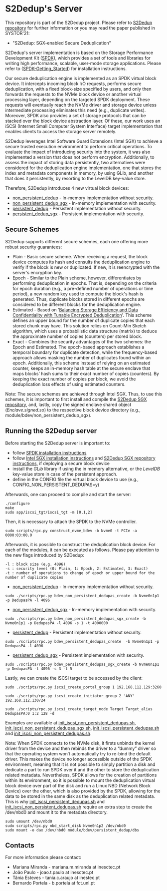 # S2Dedup's Server

This repository is part of the S2Dedup project. Please refer to [S2Dedup repository](https://github.com/mmm97/S2Dedup) for further information or you may read the paper published in SYSTOR'21:

- "S2Dedup: SGX-enabled Secure Deduplication"

S2Dedup's server implementation is based on the Storage Performance Development Kit ([SPDK](http://www.spdk.io)), which provides a set of tools and libraries for writing high performance, scalable, user-mode storage applications. Please refer to ([SPDK-Getting_Started](https://spdk.io/doc/getting_started.html)) for installation instructions.

Our secure deduplication engine is implemented as an SPDK
virtual block device. It intercepts incoming block I/O requests,
performs secure deduplication, with a fixed block-size specified
by users, and only then forwards the requests to the
NVMe block device or another virtual processing layer, depending
on the targeted SPDK deployment. These requests
will eventually reach the NVMe driver and storage device
unless intermediate processing eliminates this need (e.g.,
duplicate writes). Moreover, SPDK also provides a set of
storage protocols that can be stacked over the block device
abstraction layer. Of these, our work uses an iSCSI (Internet
Small Computer System Interface) target implementation that
enables clients to access the storage server remotely.

S2Dedup leverages Intel Software Guard Extensions (Intel SGX) to achieve a secure trusted execution environment to perform critical operations. To evaluate the impact of introducing security into the system, it was also implemented a version that does not perform encryption. Additionally, to assess the impact of storing data persistently, two alternatives were considered for the deduplication engine implementation, one that stores the index and metadata components in memory, by using GLib, and another that does it persistently, by resorting to the LevelDB key-value store.

Therefore, S2Dedup introduces 4 new virtual block devices:
- [non_persistent_dedup](https://github.com/mmm97/s2dedup-spdk-server/tree/master/module/bdev/non_persistent_dedup) - In-memory implementation without security.
- [non_persistent_dedup_sgx](https://github.com/mmm97/s2dedup-spdk-server/tree/master/module/bdev/non_persistent_dedup_sgx) -  In-memory implementation with security.
- [persistent_dedup](https://github.com/mmm97/s2dedup-spdk-server/tree/master/module/bdev/persistent_dedup) -  Persistent implementation without security.
- [persistent_dedup_sgx](https://github.com/mmm97/s2dedup-spdk-server/tree/master/module/bdev/persistent_dedup_sgx) - Persistent implementation with security.

## Secure Schemes
S2Dedup supports different secure schemes, each one offering more robust security guarantees:

- Plain - Basic secure scheme. When receiving a request, the block device computes its hash and consults the deduplication engine to verify if the block is new or duplicated. If new, it is reencrypted with the server's encryption key.
- Epoch - Similar to the Plain scheme, however, differentiates by performing deduplication in epochs. That is, depending on the criteria for epoch duration (e.g., a pre-defined number of operations or time period), a new random key used to compute the block's hash is generated. Thus, duplicate blocks stored in different epochs are considered to
be different blocks for the deduplication engine.
- Estimated - Based on '[Balancing Storage Efficiency and Data Confidentiality with Tunable Encrypted Deduplication](https://doi.org/10.1145/3342195.3387531)'. This scheme defines an upper bound for the number of duplicate copies that each stored chunk may have. This solution relies on Count-Min Sketch algorithm, which uses a probabilistic data structure (matrix) to deduce the
approximate number of copies (counters) per stored block. 
- Exact - Combines the security
advantages of the two schemes: the Epoch and Estimated. The epoch-based approach establishes a temporal boundary for duplicate detection, while the frequency-based approach allows masking
the number of duplicates found within an epoch. Additionally, this scheme instead of relying on an estimated counter, keeps an in-memory hash table at the secure enclave that maps
blocks’ hash sums to their exact number of copies (counters). By keeping the exact number of copies per block, we avoid the deduplication loss effects of using estimated counters. 

Note: The secure schemes are achieved through Intel SGX. Thus, to use this schemes, it is important to first install and compile the [S2Dedup SGX repository](https://github.com/mmm97/s2dedup-sgx), and, lastly, copy the signed enclave shared object (*Enclave.signed.so*) to the respective block device directory (e.g., module/bdev/non_persistent_dedup_sgx).

## Running the S2Dedup server
Before starting the S2Dedup server is important to:
- follow [SPDK installation instructions](https://spdk.io/doc/getting_started.html)
- follow [Intel SGX installation instructions](https://github.com/intel/linux-sgx) and [S2Dedup SGX repository instructions](https://github.com/mmm97/s2dedup-sgx), if deploying a secure block device
- install the *GLib* library if using the in memory alternative, or the *LevelDB* key-value store in case of the persistent approach.
- define in the CONFIG file the virtual block device to use (e.g., CONFIG_NON_PERSISTENT_DEDUPAS=y)

Afterwards, one can proceed to compile and start the server:
~~~{.sh}
./configure
make
sudo app/iscsi_tgt/iscsi_tgt -m [0,1,2]
~~~

Then, it is necessary to attach the SPDK to the NVMe controller.

~~~{.sh}
sudo scripts/rpc.py construct_nvme_bdev -b Nvme0 -t PCIe -a 0000:03:00.0
~~~

Afterwards, it is possible to construct the deduplication block device. For each of the modules, it can be executed as follows. Please pay attention to the new flags introduced by S2Dedup:  
~~~
-l : block size (e.g. 4096)
-s : security level (0: Plain, 1: Epoch, 2: Estimated, 3: Exact)
-t : number of operations to change of epoch or upper bound for the number of duplicate copies
~~~

- [non_persistent_dedup](https://github.com/mmm97/s2dedup-spdk-server/tree/master/module/bdev/non_persistent_dedup) - In-memory implementation without security. 
~~~{.sh}
sudo ./scripts/rpc.py bdev_non_persistent_dedupas_create -b Nvme0n1p1 -p DedupasPA -l 4096
~~~

- [non_persistent_dedup_sgx](https://github.com/mmm97/s2dedup-spdk-server/tree/master/module/bdev/non_persistent_dedup_sgx) -  In-memory implementation with security.
~~~{.sh}
sudo ./scripts/rpc.py bdev_non_persistent_dedupas_sgx_create -b Nvme0n1p1 -p DedupasPA -l 4096 -s 1 -t 4000000 
~~~

- [persistent_dedup](https://github.com/mmm97/s2dedup-spdk-server/tree/master/module/bdev/persistent_dedup) -  Persistent implementation without security.
~~~{.sh}
sudo ./scripts/rpc.py bdev_persistent_dedupas_create  -b Nvme0n1p1 -p DedupasPA -l 4096
~~~

- [persistent_dedup_sgx](https://github.com/mmm97/s2dedup-spdk-server/tree/master/module/bdev/persistent_dedup_sgx) - Persistent implementation with security.

~~~{.sh}
sudo ./scripts/rpc.py bdev_persistent_dedupas_sgx_create -b Nvme0n1p1 -p DedupasPA -l 4096 -s 3 -t 5
~~~

Lastly, we can create the iSCSI target to be accessed by the client:
~~~{.sh}
sudo ./scripts/rpc.py iscsi_create_portal_group 1 192.168.112.129:3260

sudo ./scripts/rpc.py iscsi_create_initiator_group 2 'ANY' 192.168.112.130/24

sudo ./scripts/rpc.py iscsi_create_target_node Target Target_alias DedupasPA:0 1:2 128 -d
~~~

Examples are available at [init_iscsi_non_persistent_dedupas.sh]( https://github.com/mmm97/s2dedup-spdk-server/blob/master/init_iscsi_non_persistent_dedupas.sh), [init_iscsi_non_persistent_dedupas_sgx.sh]( https://github.com/mmm97/s2dedup-spdk-server/blob/master/init_iscsi_non_persistent_dedupas_sgx.sh), [init_iscsi_persistent_dedupas.sh]( https://github.com/mmm97/s2dedup-spdk-server/blob/master/init_iscsi_persistent_dedupas.sh) and [init_iscsi_non_persistent_dedupas.sh]( https://github.com/mmm97/s2dedup-spdk-server/blob/master/init_iscsi_persistent_dedupassgx.sh). 

Note: When SPDK connects to the NVMe disk, it firsts unbinds the kernel driver from the device and then rebinds the driver to a “dummy” driver so that the operating system won’t automatically try to re-bind the default driver. This makes the device no longer accessible outside of the SPDK environment, meaning that it is not possible to simply partition a disk and dedicate a part to run SPDK over it and the other to store the deduplication related metadata. Nevertheless, SPDK allows for the creation of partitions within its environment, so it is possible to mount the deduplication virtual block device over part of the disk and run a Linux NBD (Network Block Device) over the other, which is also provided by the SPDK, allowing for the data to be stored in the same disk as the deduplication related metadata. This is why [init_iscsi_persistent_dedupas.sh]( https://github.com/mmm97/s2dedup-spdk-server/blob/master/init_iscsi_persistent_dedupas.sh) and [init_iscsi_non_persistent_dedupas.sh]( https://github.com/mmm97/s2dedup-spdk-server/blob/master/init_iscsi_persistent_dedupassgx.sh) require an extra step to create the /dev/nbd0 and mount it to the metadata directory.

~~~{.sh}
sudo umount /dev/nbd0
sudo scripts/rpc.py nbd_start_disk Nvme0n1p2 /dev/nbd0
sudo mount -o dax /dev/nbd0 module/bdev/persistent_dedup/dbs
~~~

## Contacts
For more information please contact: 

- Mariana Miranda - mariana.m.miranda at inesctec.pt
- João Paulo - joao.t.paulo at inesctec.pt
- Tânia Esteves - tania.c.araujo at inestec.pt
- Bernardo Portela - b.portela at fct.unl.pt
